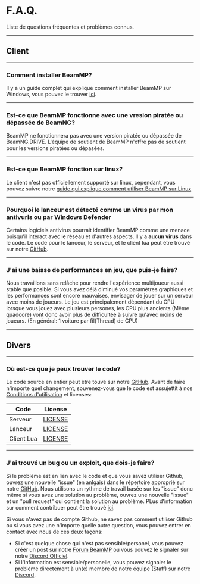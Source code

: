 # F.A.Q.
Liste de questions fréquentes et problèmes connus.

---
## **Client**

---
### **Comment installer BeamMP?**

Il y a un guide complet qui explique comment installer BeamMP sur Windows, vous pouvez le trouver [ici](https://docs.beammp.com/game/getting-started/).

---
### **Est-ce que BeamMP fonctionne avec une vresion piratée ou dépassée de BeamNG?**

BeamMP ne fonctionnera pas avec une version piratée ou dépassée de BeamNG.DRIVE.
L'équipe de soutient de BeamMP n'offre pas de soutient pour les versions piratées ou dépasées.

---
### **Est-ce que BeamMP fonction sur linux?**

Le client n'est pas officiellement supporté sur linux, cependant, vous pouvez suivre notre [guide qui explique comment utiliser BeamMP sur Linux](../game/getting-started/#2b-linux-installation)

---
### **Pourquoi le lanceur est détecté comme un virus par mon antivuris ou par Windows Defender**

Certains logiciels antivirus pourrait identifier BeamMP comme une menace puisqu'il interact avec le réseau et d'autres aspects. Il y a **aucun virus** dans le code. Le code pour le lanceur, le serveur, et le client lua peut être trouvé sur notre [GitHub](https://github.com/BeamMP).

---
### **J'ai une baisse de performances en jeu, que puis-je faire?**

Nous travaillons sans relâche pour rendre l'expérience multijoueur aussi stable que posible. Si vous avez déjà diminué vos paramètres graphiques et les performances sont encore mauvaises, envisager de jouer sur un serveur avec moins de joueurs. Le jeu est principalement dépendant du CPU lorsque vous jouez avec plusieurs persones, les CPU plus ancients (Même quadcore) vont donc avoir plus de difficultée à suivre qu'avec moins de joueurs. (En général: 1 voiture par fil(Thread) de CPU)

---
## **Divers**

---
### **Où est-ce que je peux trouver le code?**

Le code source en entier peut être touvé sur notre [GitHub](https://github.com/BeamMP).
Avant de faire n'importe quel changement, souvenez-vous que le code est assujettit à nos  [Conditions d'utilisation](https://forum.beammp.com/t/terms-of-use-v1-0/43) et licenses:

|   Code     | License                                                                    |
|------------|:--------------------------------------------------------------------------:|
| Serveur     | [LICENSE](https://github.com/BeamMP/BeamMP-Server/blob/master/LICENSE)     |
| Lanceur   | [LICENSE](https://github.com/BeamMP/BeamMP-Launcher/blob/master/LICENSE) |
| Client Lua | [LICENSE](https://github.com/BeamMP/BeamMP/blob/development/LICENSE)    |

---
### **J'ai trouvé un bug ou un exploit, que dois-je faire?**

Si le problème est en lien avec le code et que vous savez utiliser Github, ouvrez une nouvelle "issue" (en anlgais) dans le répertoire approprié sur notre [GitHub](https://github.com/BeamMP). Nous utilisons un rythme de travail basée sur les "issue" donc même si vous avez une solution au problème, ouvrez une nouvelle "issue" et un "pull request" qui contient la solution au problème. PLus d'information sur comment contribuer peut être trouvé [ici](https://github.com/BeamMP/BeamMP/blob/development/CONTRIBUTING.md).

Si vous n'avez pas de compte Github, ne savez pas comment utiliser Github ou si vous avez une n'importe quelle autre question, vous pouvez entrer en contact avec nous de ces deux façons:

- Si c'est quelque chose qui n'est pas sensible/personel, vous pouvez créer un post sur notre [Forum BeamMP](https://forum.beammp.com) ou vous pouvez le signaler sur notre [Discord Officiel](https://discord.gg/beammp).
- Si l'information est sensible/personelle, vous pouvez signaler le problème directement à un(e) membre de notre équipe (Staff) sur notre [Discord](https://discord.gg/beammp).
